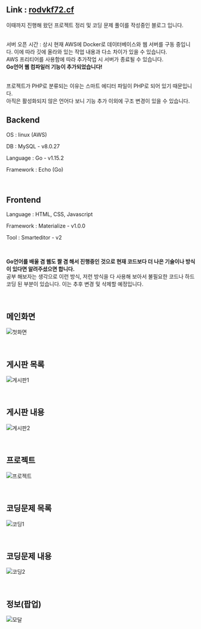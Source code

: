## Link : [rodvkf72.cf](http://rodvkf72.cf)
이때까지 진행해 왔던 프로젝트 정리 및 코딩 문제 풀이를 작성중인 블로그 입니다.  
<br>

서버 오픈 시간 : 상시
현재 AWS에 Docker로 데이터베이스와 웹 서버를 구동 중입니다. 이에 따라 깃에 올라와 있는 작업 내용과 다소 차이가 있을 수 있습니다.
<br>
AWS 프리티어를 사용함에 따라 추가작업 시 서버가 종료될 수 있습니다.
<br>
**Go언어 웹 컴파일러 기능이 추가되었습니다!**
<br>
<br>

프로젝트가 PHP로 분류되는 이유는 스마트 에디터 파일이 PHP로 되어 있기 때문입니다.
<br>
아직은 활성화되지 않은 언어다 보니 기능 추가 이외에 구조 변경이 있을 수 있습니다.
<br>

## Backend
OS : linux (AWS)

DB : MySQL - v8.0.27

Language : Go - v1.15.2

Framework : Echo (Go)
<br>

<br>

## Frontend
Language : HTML, CSS, Javascript

Framework : Materialize - v1.0.0

Tool : Smarteditor - v2
<br>

<br>

<b>Go언어를 배울 겸 웹도 짤 겸 해서 진행중인 것으로 현재 코드보다 더 나은 기술이나 방식이 있다면 알려주셨으면 합니다.</b>  
공부 해보자는 생각으로 이런 방식, 저런 방식을 다 사용해 보아서 불필요한 코드나 하드코딩 된 부분이 있습니다. 이는 추후 변경 및 삭제할 예정입니다.
<br>

<br>

## 메인화면
![첫화면](https://user-images.githubusercontent.com/48707324/100629165-532ee980-336c-11eb-8bcc-61e3244af466.PNG)
<br>

<br>

## 게시판 목록
![게시판1](https://user-images.githubusercontent.com/48707324/100629289-73f73f00-336c-11eb-8cee-0d29b4f1a03f.PNG)
<br>

<br>

## 게시판 내용
![게시판2](https://user-images.githubusercontent.com/48707324/100629387-938e6780-336c-11eb-9200-17788f986caa.PNG)
<br>

<br>

## 프로젝트
![프로젝트](https://user-images.githubusercontent.com/48707324/100629409-9be6a280-336c-11eb-9d97-69feb1c7037f.PNG)
<br>

<br>

## 코딩문제 목록
![코딩1](https://user-images.githubusercontent.com/48707324/100630017-58406880-336d-11eb-86ab-486d2663a38b.PNG)
<br>

<br>

## 코딩문제 내용
![코딩2](https://user-images.githubusercontent.com/48707324/100630037-5ecee000-336d-11eb-903b-9103bdd6d66e.PNG)
<br>

<br>

## 정보(팝업)
![모달](https://user-images.githubusercontent.com/48707324/100630061-67271b00-336d-11eb-8d45-b7ee8f034b3d.PNG)

